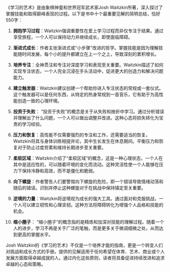 《学习的艺术》是由象棋神童和世界冠军武术家Josh Waitzkin所著，深入探讨了掌握技能和取得巅峰表现的过程。以下是书中十个最重要见解的简明总结，恰好550字：

1. **拥抱学习过程**：Waitzkin强调重要性在爱上学习过程而非仅专注于结果。通过享受旅程，一个人可以保持动力并继续成长，即使面临障碍。

2. **渐进式成长**：作者主张渐进式或“小步骤”改进的哲学。掌握技能是因为理解技能随时间发展，每个小的提升都建立在上一个之上，导致深刻的累积增长。

3. **培养专注**：全神贯注和专注对深度学习和表现至关重要。Waitzkin描述了如何实现专注状态，一个人完全沉浸在手头活动中，促进更大的创造力和解决问题能力。

4. **建立触发器**：Waitzkin建议创建一个帮助你进入专注状态的常规或一套仪式。这个触发器可以是任何东西，从特定的热身常规到一首音乐，它有助于为高性能创造一致的心理环境。

5. **投资于失败**： “投资于失败”的概念是关于从失败和挫折中学习。通过分析错误并理解出了什么问题，一个人可以做出调整并改进。这种心态将损失转化为宝贵的学习经验。

6. **压力和恢复**：高性能不仅需要强烈的专注和工作，还需要适当的恢复。Waitzkin将其与身体训练相提并论，其中生长发生在休息期间。平衡压力和恢复对于防止过度劳累和维持长期进步至关重要。

7. **柔软区域**：Waitzkin介绍了“柔软区域”的概念，这是一种心理状态，一个人在其中是适应性的，可以随着环境的变化而流动。这种灵活性使一个人能够在压力下保持冷静和高效，而不是僵化和脆弱。

8. **向下螺旋**：作者警告人们要警惕向下螺旋的危险，即一个错误导致情绪动荡和随后的错误。识别并停止这种螺旋对于在挑战中保持镇定至关重要。

9. **逆境的力量**：Waitzkin将逆境视为成长的强大工具。通过面对和克服挑战，一个人可以建立韧性和心理坚韧。这种方法将障碍转化为增强个人品格和技能的机会。

10. **缩小圈子**： “缩小圈子”的概念指的是精炼和加深对技能的理解过程。随着一个人的进步，学习不再是关于广泛的笔触，而是更多关于微调细微之处，从而达到更高的掌握水平。

Josh Waitzkin的《学习的艺术》不仅是一个培养才能的指南，更是一个转变人们对挑战和成长方式的手册。提供的见解适用于任何希望在体育、艺术、商业或个人发展方面取得卓越成就的人。通过内化这些原则，读者将具备促进持续改进和追求卓越的心态和策略。